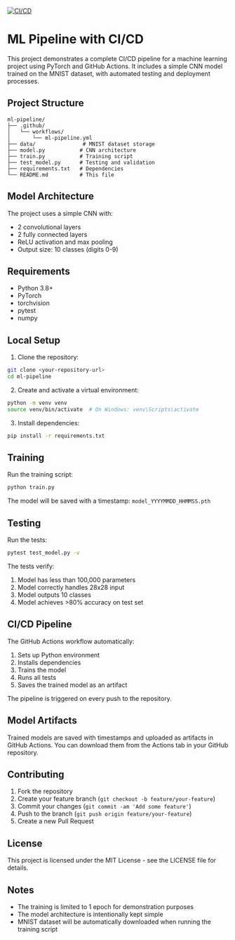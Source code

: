 [![CI/CD](https://github.com/gadekar-pravin/ml-pipeline/actions/workflows/ml-pipeline.yml/badge.svg)](https://github.com/gadekar-pravin/ml-pipeline/actions/workflows/ml-pipeline.yml)

# ML Pipeline with CI/CD

This project demonstrates a complete CI/CD pipeline for a machine learning project using PyTorch and GitHub Actions. It includes a simple CNN model trained on the MNIST dataset, with automated testing and deployment processes.

## Project Structure

```
ml-pipeline/
├── .github/
│   └── workflows/
│       └── ml-pipeline.yml
├── data/               # MNIST dataset storage
├── model.py           # CNN architecture
├── train.py           # Training script
├── test_model.py      # Testing and validation
├── requirements.txt   # Dependencies
└── README.md          # This file
```

## Model Architecture

The project uses a simple CNN with:
- 2 convolutional layers
- 2 fully connected layers
- ReLU activation and max pooling
- Output size: 10 classes (digits 0-9)

## Requirements

- Python 3.8+
- PyTorch
- torchvision
- pytest
- numpy

## Local Setup

1. Clone the repository:
```bash
git clone <your-repository-url>
cd ml-pipeline
```

2. Create and activate a virtual environment:
```bash
python -m venv venv
source venv/bin/activate  # On Windows: venv\Scripts\activate
```

3. Install dependencies:
```bash
pip install -r requirements.txt
```

## Training

Run the training script:
```bash
python train.py
```

The model will be saved with a timestamp: `model_YYYYMMDD_HHMMSS.pth`

## Testing

Run the tests:
```bash
pytest test_model.py -v
```

The tests verify:
1. Model has less than 100,000 parameters
2. Model correctly handles 28x28 input
3. Model outputs 10 classes
4. Model achieves >80% accuracy on test set

## CI/CD Pipeline

The GitHub Actions workflow automatically:
1. Sets up Python environment
2. Installs dependencies
3. Trains the model
4. Runs all tests
5. Saves the trained model as an artifact

The pipeline is triggered on every push to the repository.

## Model Artifacts

Trained models are saved with timestamps and uploaded as artifacts in GitHub Actions. You can download them from the Actions tab in your GitHub repository.

## Contributing

1. Fork the repository
2. Create your feature branch (`git checkout -b feature/your-feature`)
3. Commit your changes (`git commit -am 'Add some feature'`)
4. Push to the branch (`git push origin feature/your-feature`)
5. Create a new Pull Request

## License

This project is licensed under the MIT License - see the LICENSE file for details.

## Notes

- The training is limited to 1 epoch for demonstration purposes
- The model architecture is intentionally kept simple
- MNIST dataset will be automatically downloaded when running the training script